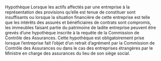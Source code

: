 Hypothèque
Lorsque les actifs affectés par une entreprise à la représentation des provisions qu’elle est tenue de constituer sont insuffisants ou lorsque la situation financière de cette entreprise est telle que les intérêts des assurés et bénéficiaires de contrats sont compromis, les immeubles faisant partie du patrimoine de ladite entreprise peuvent être grevés d’une hypothèque inscrite à la requête de la Commission de Contrôle des Assurances. Cette hypothèque est obligatoirement prise lorsque l’entreprise fait l’objet d’un retrait d’agrément par la Commission de Contrôle des Assurances ou dans le cas des entreprises étrangères par le Ministre en charge des assurances du lieu de son siège social.